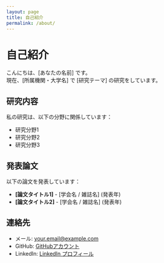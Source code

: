 ```yaml
---
layout: page
title: 自己紹介
permalink: /about/
---
```


# 自己紹介

こんにちは、[あなたの名前] です。  
現在、[所属機関・大学名] で [研究テーマ] の研究をしています。

## 研究内容
私の研究は、以下の分野に関係しています：
- 研究分野1
- 研究分野2
- 研究分野3

## 発表論文
以下の論文を発表しています：
- **[論文タイトル1]** - [学会名 / 雑誌名] (発表年)
- **[論文タイトル2]** - [学会名 / 雑誌名] (発表年)

## 連絡先
- メール: your.email@example.com
- GitHub: [GitHubアカウント](https://github.com/yourusername)
- LinkedIn: [LinkedIn プロフィール](https://linkedin.com/in/yourprofile)
